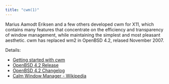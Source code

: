 ```yaml
---
title: "cwm(1)"
---
```


Marius Aamodt Eriksen and a few others developed cwm for X11, which contains 
many features that concentrate on the efficiency and transparency of window 
management, while maintaining the simplest and most pleasant aesthetic. cwm
has replaced wm2 in OpenBSD 4.2, relased November 2007.

Details:

* [Getting started with cwm](https://undeadly.org/cgi?action=article&sid=20090502141551)
* [OpenBSD 4.2 Release](https://www.openbsd.org/42.html)
* [OpenBSD 4.2 Changelog](https://www.openbsd.org/plus42.html)
* [Calm Window Manager - Wikipedia](https://en.wikipedia.org/wiki/Cwm_(window_manager))
